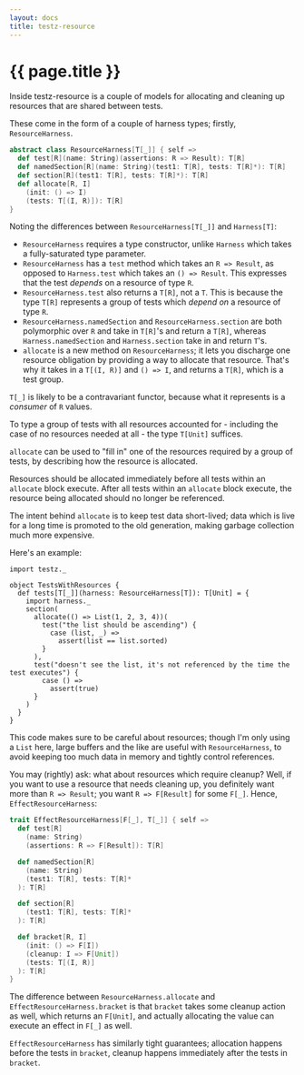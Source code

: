 ```yaml
---
layout: docs
title: testz-resource
---
```


# {{ page.title }}

Inside testz-resource is a couple of models for allocating and cleaning up resources
that are shared between tests.

These come in the form of a couple of harness types; firstly, `ResourceHarness`.

```scala
abstract class ResourceHarness[T[_]] { self =>
  def test[R](name: String)(assertions: R => Result): T[R]
  def namedSection[R](name: String)(test1: T[R], tests: T[R]*): T[R]
  def section[R](test1: T[R], tests: T[R]*): T[R]
  def allocate[R, I]
    (init: () => I)
    (tests: T[(I, R)]): T[R]
}
```

Noting the differences between `ResourceHarness[T[_]]` and `Harness[T]`:

  - `ResourceHarness` requires a type constructor, unlike `Harness` which takes a fully-saturated type
     parameter.
  - `ResourceHarness` has a `test` method which takes an `R => Result`, as opposed to
    `Harness.test` which takes an `() => Result`. This expresses that the test *depends* on
    a resource of type `R`.
  - `ResourceHarness.test` also returns a `T[R]`, not a `T`. This is because the type
    `T[R]` represents a group of tests which *depend on* a resource of type `R`.
  - `ResourceHarness.namedSection` and `ResourceHarness.section` are both polymorphic over `R`
    and take in `T[R]`'s and return a `T[R]`, whereas `Harness.namedSection` and `Harness.section`
    take in and return `T`'s.
  - `allocate` is a new method on `ResourceHarness`; it lets you discharge one resource obligation
    by providing a way to allocate that resource. That's why it takes in a `T[(I, R)]` and `() => I`,
    and returns a `T[R]`, which is a test group.

`T[_]` is likely to be a contravariant functor, because what it represents is a *consumer*
of `R` values.

To type a group of tests with all resources accounted for -
including the case of no resources needed at all - the type `T[Unit]` suffices.

`allocate` can be used to "fill in" one of the resources required by
a group of tests, by describing how the resource is allocated.

Resources should be allocated immediately before all tests within an `allocate` block
execute. After all tests within an `allocate` block execute, the resource being
allocated should no longer be referenced.

The intent behind `allocate` is to keep test data short-lived; data which
is live for a long time is promoted to the old generation, making garbage collection
much more expensive.

Here's an example:

```tut:silent
import testz._

object TestsWithResources {
  def tests[T[_]](harness: ResourceHarness[T]): T[Unit] = {
    import harness._
    section(
      allocate(() => List(1, 2, 3, 4))(
        test("the list should be ascending") {
          case (list, _) =>
            assert(list == list.sorted)
        }
      ),
      test("doesn't see the list, it's not referenced by the time the test executes") {
        case () =>
          assert(true)
      }
    )
  }
}
```

This code makes sure to be careful about resources; though I'm only using a `List`
here, large buffers and the like are useful with `ResourceHarness`, to avoid keeping
too much data in memory and tightly control references.

You may (rightly) ask: what about resources which require cleanup?
Well, if you want to use a resource that needs cleaning up, you definitely want more
than `R => Result`; you want `R => F[Result]` for some `F[_]`. Hence,
`EffectResourceHarness`:

```scala
trait EffectResourceHarness[F[_], T[_]] { self =>
  def test[R]
    (name: String)
    (assertions: R => F[Result]): T[R]

  def namedSection[R]
    (name: String)
    (test1: T[R], tests: T[R]*
  ): T[R]

  def section[R]
    (test1: T[R], tests: T[R]*
  ): T[R]

  def bracket[R, I]
    (init: () => F[I])
    (cleanup: I => F[Unit])
    (tests: T[(I, R)]
  ): T[R]
}
```

The difference between `ResourceHarness.allocate` and `EffectResourceHarness.bracket`
is that `bracket` takes some cleanup action as well, which returns an `F[Unit]`, and
actually allocating the value can execute an effect in `F[_]` as well.

`EffectResourceHarness` has similarly tight guarantees; allocation happens before
the tests in `bracket`, cleanup happens immediately after the tests in `bracket`.

